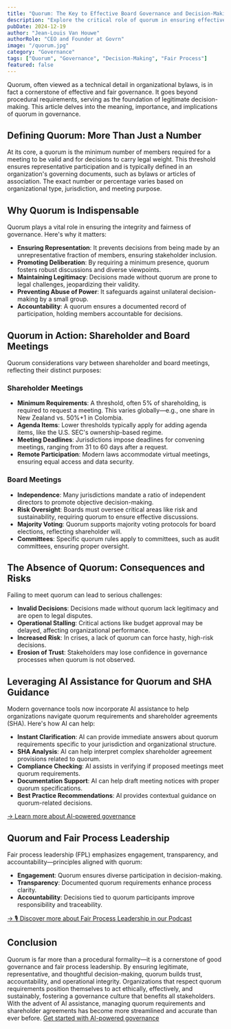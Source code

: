 ```yaml
---
title: "Quorum: The Key to Effective Board Governance and Decision-Making"
description: "Explore the critical role of quorum in ensuring effective, fair, and legitimate governance."
pubDate: 2024-12-19
author: "Jean-Louis Van Houwe"
authorRole: "CEO and Founder at Govrn"
image: "/quorum.jpg"
category: "Governance"
tags: ["Quorum", "Governance", "Decision-Making", "Fair Process"]
featured: false
---
```


Quorum, often viewed as a technical detail in organizational bylaws, is in fact a cornerstone of effective and fair governance. It goes beyond procedural requirements, serving as the foundation of legitimate decision-making. This article delves into the meaning, importance, and implications of quorum in governance.

## Defining Quorum: More Than Just a Number

At its core, a quorum is the minimum number of members required for a meeting to be valid and for decisions to carry legal weight. This threshold ensures representative participation and is typically defined in an organization's governing documents, such as bylaws or articles of association. The exact number or percentage varies based on organizational type, jurisdiction, and meeting purpose.

## Why Quorum is Indispensable

Quorum plays a vital role in ensuring the integrity and fairness of governance. Here's why it matters:

- **Ensuring Representation**: It prevents decisions from being made by an unrepresentative fraction of members, ensuring stakeholder inclusion.
- **Promoting Deliberation**: By requiring a minimum presence, quorum fosters robust discussions and diverse viewpoints.
- **Maintaining Legitimacy**: Decisions made without quorum are prone to legal challenges, jeopardizing their validity.
- **Preventing Abuse of Power**: It safeguards against unilateral decision-making by a small group.
- **Accountability**: A quorum ensures a documented record of participation, holding members accountable for decisions.

## Quorum in Action: Shareholder and Board Meetings

Quorum considerations vary between shareholder and board meetings, reflecting their distinct purposes:

### Shareholder Meetings

- **Minimum Requirements**: A threshold, often 5% of shareholding, is required to request a meeting. This varies globally—e.g., one share in New Zealand vs. 50%+1 in Colombia.
- **Agenda Items**: Lower thresholds typically apply for adding agenda items, like the U.S. SEC's ownership-based regime.
- **Meeting Deadlines**: Jurisdictions impose deadlines for convening meetings, ranging from 31 to 60 days after a request.
- **Remote Participation**: Modern laws accommodate virtual meetings, ensuring equal access and data security.

### Board Meetings

- **Independence**: Many jurisdictions mandate a ratio of independent directors to promote objective decision-making.
- **Risk Oversight**: Boards must oversee critical areas like risk and sustainability, requiring quorum to ensure effective discussions.
- **Majority Voting**: Quorum supports majority voting protocols for board elections, reflecting shareholder will.
- **Committees**: Specific quorum rules apply to committees, such as audit committees, ensuring proper oversight.

## The Absence of Quorum: Consequences and Risks

Failing to meet quorum can lead to serious challenges:

- **Invalid Decisions**: Decisions made without quorum lack legitimacy and are open to legal disputes.
- **Operational Stalling**: Critical actions like budget approval may be delayed, affecting organizational performance.
- **Increased Risk**: In crises, a lack of quorum can force hasty, high-risk decisions.
- **Erosion of Trust**: Stakeholders may lose confidence in governance processes when quorum is not observed.

## Leveraging AI Assistance for Quorum and SHA Guidance

Modern governance tools now incorporate AI assistance to help organizations navigate quorum requirements and shareholder agreements (SHA). Here's how AI can help:

- **Instant Clarification**: AI can provide immediate answers about quorum requirements specific to your jurisdiction and organizational structure.
- **SHA Analysis**: AI can help interpret complex shareholder agreement provisions related to quorum.
- **Compliance Checking**: AI assists in verifying if proposed meetings meet quorum requirements.
- **Documentation Support**: AI can help draft meeting notices with proper quorum specifications.
- **Best Practice Recommendations**: AI provides contextual guidance on quorum-related decisions.

[-> Learn more about AI-powered governance](/features/ai-assistant)

## Quorum and Fair Process Leadership

Fair process leadership (FPL) emphasizes engagement, transparency, and accountability—principles aligned with quorum:

- **Engagement**: Quorum ensures diverse participation in decision-making.
- **Transparency**: Documented quorum requirements enhance process clarity.
- **Accountability**: Decisions tied to quorum participants improve responsibility and traceability.

[-> 🎙️ Discover more about Fair Process Leadership in our  Podcast](/podcast/leading-with-fairness-unlocking-the-power-of-fair-process-leadership)


## Conclusion

Quorum is far more than a procedural formality—it is a cornerstone of good governance and fair process leadership. By ensuring legitimate, representative, and thoughtful decision-making, quorum builds trust, accountability, and operational integrity. Organizations that respect quorum requirements position themselves to act ethically, effectively, and sustainably, fostering a governance culture that benefits all stakeholders. With the advent of AI assistance, managing quorum requirements and shareholder agreements has become more streamlined and accurate than ever before. [Get started with AI-powered governance](https://govrn.com/get-started)
